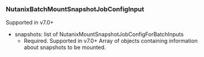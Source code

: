 ### NutanixBatchMountSnapshotJobConfigInput
Supported in v7.0+

- snapshots: list of NutanixMountSnapshotJobConfigForBatchInputs
  - Required. Supported in v7.0+
      Array of objects containing information about snapshots to be mounted.
